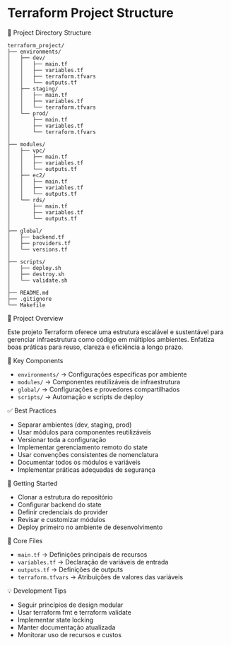 # Terraform Project Structure

📂 Project Directory Structure
```plaintext
terraform_project/
├── environments/
│   ├── dev/
│   │   ├── main.tf
│   │   ├── variables.tf
│   │   ├── terraform.tfvars
│   │   └── outputs.tf
│   ├── staging/
│   │   ├── main.tf
│   │   ├── variables.tf
│   │   └── terraform.tfvars
│   └── prod/
│       ├── main.tf
│       ├── variables.tf
│       └── terraform.tfvars
│
├── modules/
│   ├── vpc/
│   │   ├── main.tf
│   │   ├── variables.tf
│   │   └── outputs.tf
│   ├── ec2/
│   │   ├── main.tf
│   │   ├── variables.tf
│   │   └── outputs.tf
│   └── rds/
│       ├── main.tf
│       ├── variables.tf
│       └── outputs.tf
│
├── global/
│   ├── backend.tf
│   ├── providers.tf
│   └── versions.tf
│
├── scripts/
│   ├── deploy.sh
│   ├── destroy.sh
│   └── validate.sh
│
├── README.md
├── .gitignore
└── Makefile
```

📖 Project Overview

Este projeto Terraform oferece uma estrutura escalável e sustentável para gerenciar infraestrutura como código em múltiplos ambientes.
Enfatiza boas práticas para reuso, clareza e eficiência a longo prazo.

🧩 Key Components

- `environments/` → Configurações específicas por ambiente
- `modules/` 	  → Componentes reutilizáveis de infraestrutura
- `global/`       → Configurações e provedores compartilhados
- `scripts/`      → Automação e scripts de deploy

✅ Best Practices

- Separar ambientes (dev, staging, prod)
- Usar módulos para componentes reutilizáveis
- Versionar toda a configuração
- Implementar gerenciamento remoto do state
- Usar convenções consistentes de nomenclatura
- Documentar todos os módulos e variáveis
- Implementar práticas adequadas de segurança

🚀 Getting Started

- Clonar a estrutura do repositório
- Configurar backend do state
- Definir credenciais do provider
- Revisar e customizar módulos
- Deploy primeiro no ambiente de desenvolvimento

📂 Core Files

- `main.tf` → Definições principais de recursos
- `variables.tf` → Declaração de variáveis de entrada
- `outputs.tf` → Definições de outputs
- `terraform.tfvars` → Atribuições de valores das variáveis

💡 Development Tips

- Seguir princípios de design modular
- Usar terraform fmt e terraform validate
- Implementar state locking
- Manter documentação atualizada
- Monitorar uso de recursos e custos